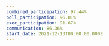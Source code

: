 ```yaml
---
combined_participation: 97.44%
poll_participation: 96.01%
exec_participation: 91.67%
communication: 86.36%
start_date: 2021-12-13T00:00:00.000Z
---
```

